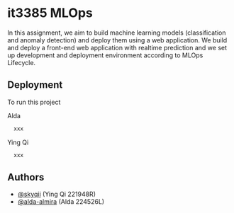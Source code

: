 # it3385 MLOps

In this assignment, we aim to build machine learning models (classification and anomaly detection) and deploy them using a web application. We build and deploy a front-end web application with realtime prediction and we set up development and deployment environment according to MLOps Lifecycle.

## Deployment

To run this project

Alda
```bash
  xxx
```
Ying Qi
```bash
  xxx
```



## Authors

- [@skyqii](https://www.github.com/skyqii) (Ying Qi 221948R)
- [@alda-almira](https://www.github.com/alda-almira) (Alda 224526L)

